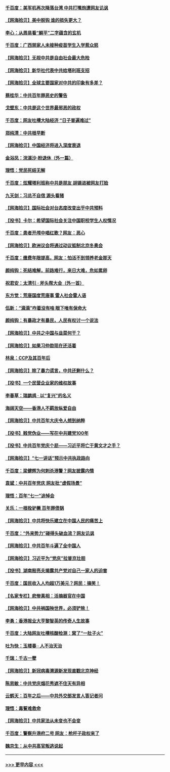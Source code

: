 #### [千百度：美军机再次降落台湾 中共打嘴炮遭网友讥讽](../pages/nsc993/n13095250.md?t=07171801) 
#### [【网海拾贝】美中脱钩 谁的损失更大？](../pages/nsc993/n13093068.md?t=07171801) 
#### [李心：从周易看“躺平”二字蕴含的玄机](../pages/nsc993/n13091424.md?t=07171801) 
#### [千百度：广西禁家人未接种疫苗学生入学惹众怒](../pages/nsc993/n13090506.md?t=07171801) 
#### [【网海拾贝】无视中共是自由社会最大危险](../pages/nsc993/n13089767.md?t=07171801) 
#### [【网海拾贝】新华社代表中共给塔利班支招](../pages/nsc993/n13087892.md?t=07171801) 
#### [【网海拾贝】全球主要国家对中共的印象有多差？](../pages/nsc993/n13085788.md?t=07171801) 
#### [蔡桂华：中共百年罪恶史的警告](../pages/nsc993/n13085715.md?t=07171801) 
#### [戈壁东：中共是这个世界最邪恶的政权](../pages/nsc993/n13085641.md?t=07171801) 
#### [千百度：网友吐槽大陆经济 “日子普遍难过”](../pages/nsc993/n13085475.md?t=07171801) 
#### [郑纯清：中共根早断](../pages/nsc993/n13084579.md?t=07171801) 
#### [【网海拾贝】中国经济将进入深度衰退](../pages/nsc993/n13082552.md?t=07171801) 
#### [金浴凤：浣溪沙·盼退休（外一篇）](../pages/nsc993/n13081560.md?t=07171801) 
#### [理悟：党民死结无解](../pages/nsc993/n13081552.md?t=07171801) 
#### [千百度：炫耀塔利班称中共是朋友  胡锡进被网友打脸](../pages/nsc993/n13081538.md?t=07171801) 
#### [九天剑：习总不自信 源头看猪](../pages/nsc993/n13081197.md?t=07171801) 
#### [【网海拾贝】国际社会对台态度改变出乎中共预料](../pages/nsc993/n13080968.md?t=07171801) 
#### [【投书】卡尔：希望国际社会关注中国职校学生人权情况](../pages/nsc993/n13080410.md?t=07171801) 
#### [千百度：患者开颅中唱红歌？网友：恶心](../pages/nsc993/n13080377.md?t=07171801) 
#### [【网海拾贝】欧洲议会将通过动议抵制北京冬奥会](../pages/nsc993/n13078156.md?t=07171801) 
#### [千百度：缴费年限提高，网友：怕活不到领养老金那天](../pages/nsc993/n13078088.md?t=07171801) 
#### [颜纯钩：死结难解，前路难行，来日大难，危如累卵](../pages/nsc993/n13077179.md?t=07171801) 
#### [祝君安：太清引 · 斧头帮大会（外一首）](../pages/nsc993/n13077162.md?t=07171801) 
#### [东方觉：荒唐国度荒唐事 雷人社会雷人语](../pages/nsc993/n13075917.md?t=07171801) 
#### [伍新：“滴滴”咋着没有啥 眼下唯有保命大](../pages/nsc993/n13075894.md?t=07171801) 
#### [颜纯钩：有暴政才有暴民，人民有权讨一个说法](../pages/nsc993/n13075734.md?t=07171801) 
#### [【网海拾贝】中共之中国与韭菜何干？](../pages/nsc993/n13075428.md?t=07171801) 
#### [【网海拾贝】如果习仲勋现在还活着](../pages/nsc993/n13073410.md?t=07171801) 
#### [林泉：CCP及其百年后](../pages/nsc993/n13073226.md?t=07171801) 
#### [【网海拾贝】除了暴力谎言，中共还剩什么？](../pages/nsc993/n13071082.md?t=07171801) 
#### [【投书】一个民营企业家的维权故事](../pages/nsc993/n13070932.md?t=07171801) 
#### [李春草：瑞鹧鸪 · 以“复兴”的名义](../pages/nsc993/n13069984.md?t=07171801) 
#### [海阔天空——香港人不羁放纵爱自由](../pages/nsc993/n13069407.md?t=07171801) 
#### [【网海拾贝】中共百年大庆令人想到纳粹](../pages/nsc993/n13068483.md?t=07171801) 
#### [【投书】贱党伪业——写在中共建党100年](../pages/nsc993/n13067843.md?t=07171801) 
#### [【投书】中共百年党庆个屁——习近平将亡于黄文才之手？](../pages/nsc993/n13067425.md?t=07171801) 
#### [【网海拾贝】“七一讲话”预示中共执政路向](../pages/nsc993/n13066434.md?t=07171801) 
#### [千百度：梁健辉为何刺杀港警？网友披露内情](../pages/nsc993/n13066979.md?t=07171801) 
#### [袁斌：中共百年党庆 网友批“虚假场景”](../pages/nsc993/n13066385.md?t=07171801) 
#### [理悟：百年“七一”追悼会](../pages/nsc993/n13066106.md?t=07171801) 
#### [关乐：一根拴驴橛 百年罪债锅](../pages/nsc993/n13066089.md?t=07171801) 
#### [【网海拾贝】中共将快乐建立在中国人民的痛苦上](../pages/nsc993/n13064939.md?t=07171801) 
#### [千百度：“外来势力”碰得头破血流？网友讥讽](../pages/nsc993/n13064878.md?t=07171801) 
#### [【网海拾贝】中共百年斗遍了全中国人](../pages/nsc993/n13060020.md?t=07171801) 
#### [【网海拾贝】习近平为“党庆”拉普京壮胆](../pages/nsc993/n13057781.md?t=07171801) 
#### [【投书】湖南殷亮夫揭露共产党对自己一家人的迫害](../pages/nsc993/n13057744.md?t=07171801) 
#### [千百度：国民收入人均超1万美元？网民：搞笑！](../pages/nsc993/n13057692.md?t=07171801) 
#### [【名家专栏】悲惨真相：活摘器官在中国](../pages/nsc993/n13056611.md?t=07171801) 
#### [【网海拾贝】中共祸国殃世界，必须铲除！](../pages/nsc993/n13056011.md?t=07171801) 
#### [李勇：香港报业大亨黎智英的传奇人生故事](../pages/nsc993/n13055258.md?t=07171801) 
#### [千百度：大陆网友吐槽核酸检测：窝了“一肚子火”](../pages/nsc993/n13055194.md?t=07171801) 
#### [吐为快：玉楼春 · 人不治天治](../pages/nsc993/n13054028.md?t=07171801) 
#### [千瑞：千古一孽](../pages/nsc993/n13054016.md?t=07171801) 
#### [【网海拾贝】新冠病毒溯源新发现直戳北京神经](../pages/nsc993/n13052425.md?t=07171801) 
#### [陈思敏：中共党庆烟花秀遮不住天有异相](../pages/nsc993/n13052020.md?t=07171801) 
#### [云鹤天：百年之后——中共外交部发言人答记者问](../pages/nsc993/n13051604.md?t=07171801) 
#### [理悟：毒誓难救命](../pages/nsc993/n13051601.md?t=07171801) 
#### [【网海拾贝】中共家法从未变也不会变](../pages/nsc993/n13050366.md?t=07171801) 
#### [千百度：警察升港府二号 网友：枪杆子政权来了](../pages/nsc993/n13050261.md?t=07171801) 
#### [魏京生：从中共高官叛逃说起](../pages/nsc993/n13048997.md?t=07171801) 

----
#### [ >>> 更早内容 <<< ](../indexes/nsc993-earlier.md)
